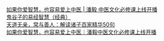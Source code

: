  
[如果你爱智慧，也容易爱上中医 | 潘毅 中医文化必修课上线开播](http://www.dianyue.me/archives/991/2uw79ps008f6ykd0/)  
[鬼谷子的易经智慧（经典）](http://www.dianyue.me/archives/362/n2gh2r9lld05nbti/)  
[天道无亲，常与善人：解读诸子百家精华50句](http://www.dianyue.me/archives/819/gk1chd94fdtyc67z/)  
[如果你爱智慧，也容易爱上中医｜潘毅中医文化必修课上线开播](http://www.dianyue.me/archives/787/87n9rwugj8sdcej7/)